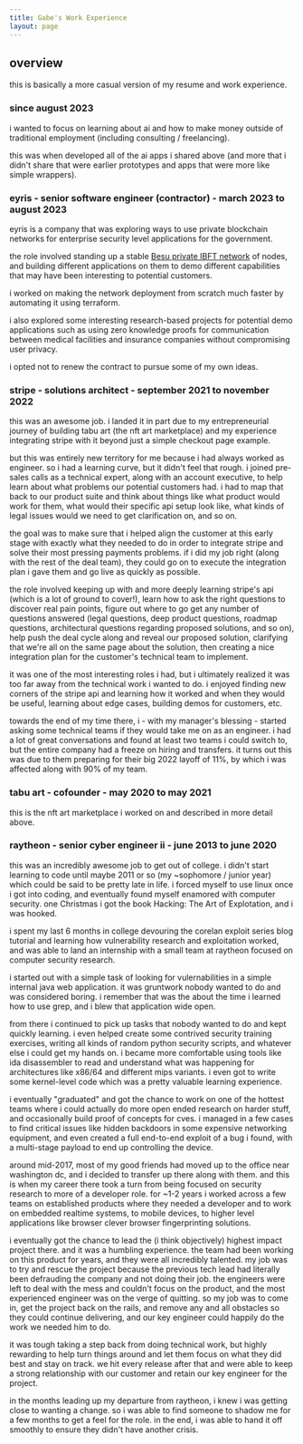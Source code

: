 ```yaml
---
title: Gabe's Work Experience
layout: page
---
```


## overview
this is basically a more casual version of my resume and work experience.


### since august 2023
i wanted to focus on learning about ai and how to make money outside of traditional employment (including consulting / freelancing).

this was when developed all of the ai apps i shared above (and more that i didn't share that were earlier prototypes and apps that were more like simple wrappers).


### eyris - senior software engineer (contractor) - march 2023 to august 2023
eyris is a company that was exploring ways to use private blockchain networks for enterprise security level applications for the government.

the role involved standing up a stable [Besu private IBFT network](https://besu.hyperledger.org/private-networks) of nodes, and building different applications on them to demo different capabilities that may have been interesting to potential customers.

i worked on making the network deployment from scratch much faster by automating it using terraform.

i also explored some interesting research-based projects for potential demo applications such as using zero knowledge proofs for communication between medical facilities and insurance companies without compromising user privacy.

i opted not to renew the contract to pursue some of my own ideas.


### stripe - solutions architect - september 2021 to november 2022
this was an awesome job. i landed it in part due to my entrepreneurial journey of building tabu art (the nft art marketplace) and my experience integrating stripe with it beyond just a simple checkout page example.

but this was entirely new territory for me because i had always worked as engineer. so i had a learning curve, but it didn't feel that rough. i joined pre-sales calls as a technical expert, along with an account executive, to help learn about what problems our potential customers had. i had to map that back to our product suite and think about things like what product would work for them, what would their specific api setup look like, what kinds of legal issues would we need to get clarification on, and so on.

the goal was to make sure that i helped align the customer at this early stage with exactly what they needed to do in order to integrate stripe and solve their most pressing payments problems. if i did my job right (along with the rest of the deal team), they could go on to execute the integration plan i gave them and go live as quickly as possible.

the role involved keeping up with and more deeply learning stripe's api (which is a lot of ground to cover!), learn how to ask the right questions to discover real pain points, figure out where to go get any number of questions answered (legal questions, deep product questions, roadmap questions, architectural questions regarding proposed solutions, and so on), help push the deal cycle along and reveal our proposed solution, clarifying that we're all on the same page about the solution, then creating a nice integration plan for the customer's technical team to implement.

it was one of the most interesting roles i had, but i ultimately realized it was too far away from the technical work i wanted to do. i enjoyed finding new corners of the stripe api and learning how it worked and when they would be useful, learning about edge cases, building demos for customers, etc.

towards the end of my time there, i - with my manager's blessing - started asking some technical teams if they would take me on as an engineer. i had a lot of great conversations and found at least two teams i could switch to, but the entire company had a freeze on hiring and transfers. it turns out this was due to them preparing for their big 2022 layoff of 11%, by which i was affected along with 90% of my team.


### tabu art - cofounder - may 2020 to may 2021
this is the nft art marketplace i worked on and described in more detail above.


### raytheon - senior cyber engineer ii - june 2013 to june 2020
this was an incredibly awesome job to get out of college. i didn't start learning to code until maybe 2011 or so (my ~sophomore / junior year) which could be said to be pretty late in life. i forced myself to use linux once i got into coding, and eventually found myself enamored with computer security. one Christmas i got the book Hacking: The Art of Explotation, and i was hooked.

i spent my last 6 months in college devouring the corelan exploit series blog tutorial and learning how vulnerability research and exploitation worked, and was able to land an internship with a small team at raytheon focused on computer security research.

i started out with a simple task of looking for vulernabilities in a simple internal java web application. it was gruntwork nobody wanted to do and was considered boring. i remember that was the about the time i learned how to use grep, and i blew that application wide open.

from there i continued to pick up tasks that nobody wanted to do and kept quickly learning. i even helped create some contrived security training exercises, writing all kinds of random python security scripts, and whatever else i could get my hands on. i became more comfortable using tools like ida disassembler to read and understand what was happening for architectures like x86/64 and different mips variants. i even got to write some kernel-level code which was a pretty valuable learning experience.

i eventually "graduated" and got the chance to work on one of the hottest teams where i could actually do more open ended research on harder stuff, and occasionally build proof of concepts for cves. i managed in a few cases to find critical issues like hidden backdoors in some expensive networking equipment, and even created a full end-to-end exploit of a bug i found, with a multi-stage payload to end up controlling the device.

around mid-2017, most of my good friends had moved up to the office near washington dc, and i decided to transfer up there along with them. and this is when my career there took a turn from being focused on security research to more of a developer role. for ~1-2 years i worked across a few teams on established products where they needed a developer and to work on embedded realtime systems, to mobile devices, to higher level applications like browser clever browser fingerprinting solutions.

i eventually got the chance to lead the (i think objectively) highest impact project there. and it was a humbling experience. the team had been working on this product for years, and they were all incredibly talented. my job was to try and rescue the project because the previous tech lead had literally been defrauding the company and not doing their job. the engineers were left to deal with the mess and couldn't focus on the product, and the most experienced engineer was on the verge of quitting. so my job was to come in, get the project back on the rails, and remove any and all obstacles so they could continue delivering, and our key engineer could happily do the work we needed him to do.

it was tough taking a step back from doing technical work, but highly rewarding to help turn things around and let them focus on what they did best and stay on track. we hit every release after that and were able to keep a strong relationship with our customer and retain our key engineer for the project.

in the months leading up my departure from raytheon, i knew i was getting close to wanting a change. so i was able to find someone to shadow me for a few months to get a feel for the role. in the end, i was able to hand it off smoothly to ensure they didn't have another crisis.